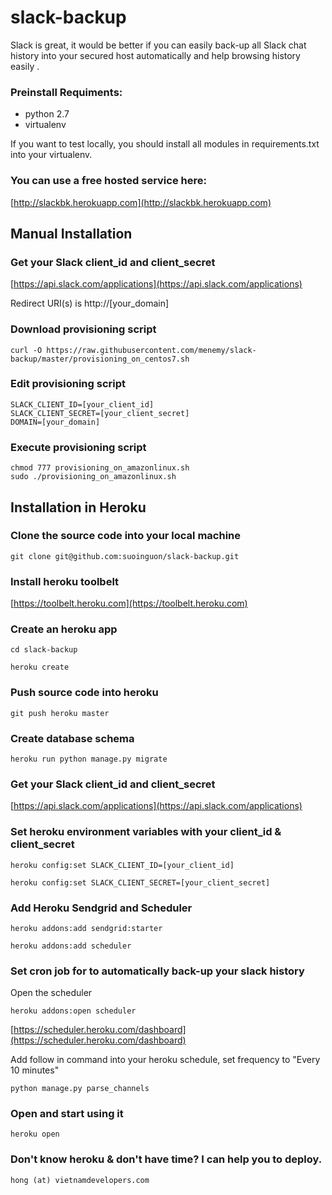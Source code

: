 slack-backup
============

Slack is great, it would be better if you can easily back-up all Slack chat history into your secured host automatically and help browsing history easily .    
 
### Preinstall Requiments:

- python 2.7
- virtualenv


If you want to test locally, you should install all modules in requirements.txt into your virtualenv. 

### You can use a free hosted service here:

[http://slackbk.herokuapp.com](http://slackbk.herokuapp.com)

Manual Installation
----------------------

### Get your Slack client_id and client_secret

[https://api.slack.com/applications](https://api.slack.com/applications)

Redirect URI(s) is http://\[your_domain\]

### Download provisioning script

    curl -O https://raw.githubusercontent.com/menemy/slack-backup/master/provisioning_on_centos7.sh

### Edit provisioning script

    SLACK_CLIENT_ID=[your_client_id]
    SLACK_CLIENT_SECRET=[your_client_secret]
    DOMAIN=[your_domain]

### Execute provisioning script

    chmod 777 provisioning_on_amazonlinux.sh
    sudo ./provisioning_on_amazonlinux.sh

Installation in Heroku
----------------------

### Clone the source code into your local machine

    git clone git@github.com:suoinguon/slack-backup.git



### Install heroku toolbelt

[https://toolbelt.heroku.com](https://toolbelt.heroku.com)


### Create an heroku app 

    cd slack-backup

    heroku create    

### Push source code into heroku

    git push heroku master    

### Create database schema

    heroku run python manage.py migrate

### Get your Slack client_id and client_secret  

[https://api.slack.com/applications](https://api.slack.com/applications)

### Set heroku environment variables with your client_id & client_secret

    heroku config:set SLACK_CLIENT_ID=[your_client_id]    

    heroku config:set SLACK_CLIENT_SECRET=[your_client_secret]    


### Add Heroku Sendgrid and Scheduler 

    heroku addons:add sendgrid:starter    

    heroku addons:add scheduler    

### Set cron job for to automatically back-up your slack history

Open the scheduler

    heroku addons:open scheduler

[https://scheduler.heroku.com/dashboard](https://scheduler.heroku.com/dashboard)

Add follow in command into your heroku schedule, set frequency to "Every 10 minutes"

    python manage.py parse_channels    

### Open and start using it

    heroku open    


### Don't know heroku & don't have time? I can help you to deploy.

    hong (at) vietnamdevelopers.com    

